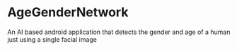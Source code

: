# AgeGenderNetwork
An AI based android application that detects the gender and age of a human just using a single facial image
